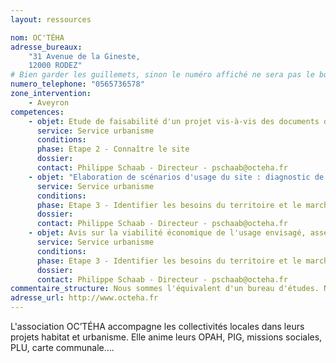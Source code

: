 ```yaml
---
layout: ressources

nom: OC'TÉHA
adresse_bureaux: 
    "31 Avenue de la Gineste,
    12000 RODEZ"
# Bien garder les guillemets, sinon le numéro affiché ne sera pas le bon
numero_telephone: "0565736578" 
zone_intervention: 
    - Aveyron
competences:
    - objet: Etude de faisabilité d'un projet vis-à-vis des documents d'urbanisme. Evolution de ces documents si nécessaire.
      service: Service urbanisme
      conditions: 
      phase: Etape 2 - Connaître le site
      dossier: 
      contact: Philippe Schaab - Directeur - pschaab@octeha.fr
    - objet: "Elaboration de scénarios d'usage du site : diagnostic de la commune ou du territoire, sondage de la population, étude des besoins etc."
      service: Service urbanisme
      conditions: 
      phase: Etape 3 - Identifier les besoins du territoire et le marché
      dossier: 
      contact: Philippe Schaab - Directeur - pschaab@octeha.fr
    - objet: Avis sur la viabilité économique de l'usage envisagé, assez tôt pendant la définition du projet
      service: Service urbanisme
      conditions: 
      phase: Etape 3 - Identifier les besoins du territoire et le marché
      dossier: 
      contact: Philippe Schaab - Directeur - pschaab@octeha.fr
commentaire_structure: Nous sommes l'équivalent d'un bureau d'études. Nous intervenons sur étude puis devis ou en répondant à des appels d'offres.
adresse_url: http://www.octeha.fr
---
```


L'association OC’TÉHA accompagne les collectivités locales dans leurs projets habitat et urbanisme. 
Elle anime leurs OPAH, PIG, missions sociales, PLU, carte communale….

